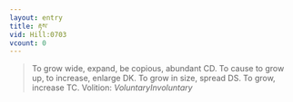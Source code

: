 ```yaml
---
layout: entry
title: རྟས་
vid: Hill:0703
vcount: 0
---
```

> To grow wide, expand, be copious, abundant CD\. To cause to grow up, to increase, enlarge DK\. To grow in size, spread DS\. To grow, increase TC\.
> Volition: _VoluntaryInvoluntary_


